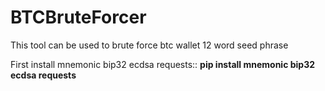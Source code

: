 # BTCBruteForcer
This tool can be used to brute force btc wallet 12 word seed phrase 


First install mnemonic bip32 ecdsa requests::
 <b> pip install mnemonic bip32 ecdsa requests </b>

